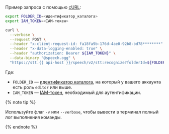 Пример запроса с помощью [cURL](https://curl.haxx.se):

```bash
export FOLDER_ID=<идентификатор_каталога>
export IAM_TOKEN=<IAM-токен>

curl \
  --verbose \
  --request POST \
  --header "x-client-request-id: fa18fa9b-176d-4ae0-92b8-bd78********" \
  --header "x-data-logging-enabled: true" \
  --header "authorization: Bearer ${IAM_TOKEN}" \
  --data-binary "@speech.ogg" \
  "https://stt.{{ api-host }}/speech/v2/stt:recognize?folderId=${FOLDER_ID}"
```

Где:

* `FOLDER_ID` — [идентификатор каталога](../../resource-manager/operations/folder/get-id.md), на который у вашего аккаунта есть роль `editor` или выше.
* `IAM_TOKEN` — [IAM-токен](../../iam/operations/iam-token/create.md), необходимый для аутентификации.

{% note tip %}

Используйте флаг `-v` или `--verbose`, чтобы вывести в терминал полный лог выполнения команды.

{% endnote %}
